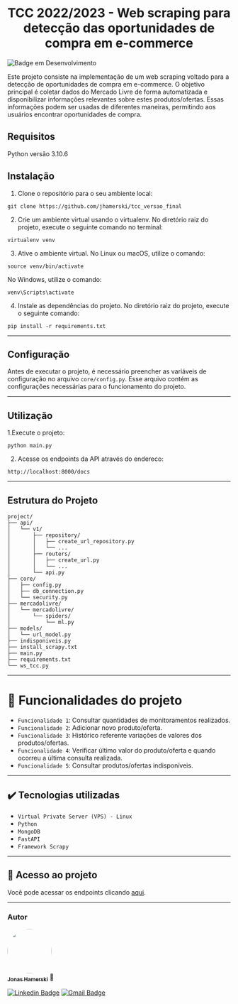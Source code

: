 # <h1 align="center">TCC 2022/2023 - Web scraping para detecção das oportunidades de compra em e-commerce</h1>

![Badge em Desenvolvimento](http://img.shields.io/static/v1?label=STATUS&message=CONCLUIDO&color=GREEN&style=for-the-badge)

Este projeto consiste na implementação de um web scraping voltado para a detecção de oportunidades de compra em e-commerce. O objetivo principal é coletar dados do Mercado Livre de forma automatizada e disponibilizar informações relevantes sobre estes produtos/ofertas. Essas informações podem ser usadas de diferentes maneiras, permitindo aos usuários encontrar oportunidades de compra.

## Requisitos
Python versão 3.10.6

## Instalação
1. Clone o repositório para o seu ambiente local:
```shell
git clone https://github.com/jhamerski/tcc_versao_final
```
2. Crie um ambiente virtual usando o virtualenv. No diretório raiz do projeto, execute o seguinte comando no terminal:
```shell
virtualenv venv
```
3. Ative o ambiente virtual. No Linux ou macOS, utilize o comando:
```shell
source venv/bin/activate
```
No Windows, utilize o comando:
```shell
venv\Scripts\activate
```
4. Instale as dependências do projeto. No diretório raiz do projeto, execute o seguinte comando:
```shell
pip install -r requirements.txt
```

---
## Configuração
Antes de executar o projeto, é necessário preencher as variáveis de configuração no arquivo `core/config.py`. Esse arquivo contém as configurações necessárias para o funcionamento do projeto.

---
## Utilização
1.Execute o projeto:
```shell
python main.py
```
2. Acesse os endpoints da API através do endereco:
```shell
http://localhost:8000/docs
```
---
## Estrutura do Projeto
```shell
project/
├── api/
│   └── v1/
│       ├── repository/
│       │   ├── create_url_repository.py
│       │   └── ...
│       ├── routers/
│       │   ├── create_url.py
│       │   └── ...
│       └── api.py
├── core/
│   ├── config.py
│   ├── db_connection.py
│   └── security.py
├── mercadolivre/
│   └── mercadolivre/
│       └── spiders/
│           └── ml.py
├── models/
│   └── url_model.py
├── indisponiveis.py
├── install_scrapy.txt
├── main.py
├── requirements.txt
└── ws_tcc.py
```
---
# :hammer: Funcionalidades do projeto

- `Funcionalidade 1`: Consultar quantidades de monitoramentos realizados.
- `Funcionalidade 2`: Adicionar novo produto/oferta.
- `Funcionalidade 3`: Histórico referente variações de valores dos produtos/ofertas.
- `Funcionalidade 4`: Verificar último valor do produto/oferta e quando ocorreu a última consulta realizada.
- `Funcionalidade 5`: Consultar produtos/ofertas indisponíveis.

---
## ✔️ Tecnologias utilizadas

- ``Virtual Private Server (VPS) - Linux``
- ``Python``
- ``MongoDB``
- ``FastAPI``
- ``Framework Scrapy``

---
## 📁 Acesso ao projeto
Você pode acessar os endpoints clicando [aqui](https://tcc.devja.com.br/docs).

---
### Autor

<a href="https://jonas.devja.com.br/">
 <img style="border-radius: 50%;" src="https://avatars.githubusercontent.com/u/43897983?v=4" width="100px;" alt=""/>
 <br />
<sub><b>Jonas Hamerski</b></sub></a> 🚀

[![Linkedin Badge](https://img.shields.io/badge/-Jonas-blue?style=flat-square&logo=Linkedin&logoColor=white&link=https://www.linkedin.com/in/jonas-hamerski-975552184/)](https://www.linkedin.com/in/jonas-hamerski-975552184/) 
[![Gmail Badge](https://img.shields.io/badge/-jonashamerski87@gmail.com-c14438?style=flat-square&logo=Gmail&logoColor=white&link=mailto:jonashamerski87@gmail.com)](mailto:jonashamerski87@gmail.com)
